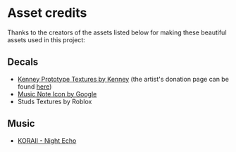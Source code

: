 # Asset credits
Thanks to the creators of the assets listed below for making these beautiful assets used in this project:

## Decals
- [Kenney Prototype Textures by Kenney](https://godotengine.org/asset-library/asset/780) (the artist's donation page can be found [here](https://kenney.itch.io/kenney-donation))
- [Music Note Icon by Google](https://fonts.google.com/icons?selected=Material%20Icons%20Round%3Amusic_note%3A)
- Studs Textures by Roblox

## Music
- [KORAII - Night Echo](https://www.newgrounds.com/audio/listen/672358)
